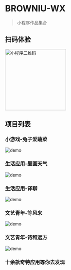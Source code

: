 # BROWNIU-WX

> 小程序作品集合

## 扫码体验

<img src="https://browniu-wx-1257187612.cos.ap-shanghai.myqcloud.com/GitHub/wxapp-crcode.gif" alt="小程序二维码" style="height: 200px;width: 200px;">

## 项目列表

### 小游戏-兔子爱蔬菜

![demo](https://browniu-wx-1257187612.cos.ap-shanghai.myqcloud.com/GitHub/game-tzasc.gif)

### 生活应用-墨画天气

![demo](https://browniu-wx-1257187612.cos.ap-shanghai.myqcloud.com/GitHub/mhtq.jpg)

### 生活应用-译聊

![demo](https://browniu-wx-1257187612.cos.ap-shanghai.myqcloud.com/GitHub/yiliao.gif)

### 文艺青年-等风来

![demo](https://browniu-wx-1257187612.cos.ap-shanghai.myqcloud.com/GitHub/dfl.gif)

### 文艺青年-诗和远方

![demo](https://browniu-wx-1257187612.cos.ap-shanghai.myqcloud.com/GitHub/shyf.gif)

### 十余款奇特应用等你去发现




